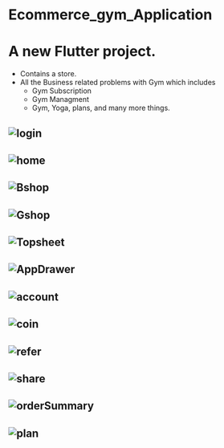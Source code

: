 # Ecommerce_gym_Application

# A new Flutter project.
  - Contains a store.
  - All the Business related problems with Gym which includes
    - Gym Subscription
    - Gym Managment
    - Gym, Yoga, plans, and many more things.


![login](https://github.com/AuwaisQ/Ecommerce-GymManagement-App/assets/53910217/bfefb4b5-601b-4d26-9451-6b54ce7c3c6f)
-------------------------------------------------------------------------------

![home](https://github.com/AuwaisQ/Ecommerce-GymManagement-App/assets/53910217/7e17380d-4e22-4a5c-a2b1-27447bfa92e3)
-------------------------------------------------------------------------------

![Bshop](https://github.com/AuwaisQ/Ecommerce-GymManagement-App/assets/53910217/247963b4-b5f6-478d-8e06-26eb5e7f8d87)
-------------------------------------------------------------------------------

![Gshop](https://github.com/AuwaisQ/Ecommerce-GymManagement-App/assets/53910217/938cf5bc-0012-4fd2-8caf-2327ec3ad829)
-------------------------------------------------------------------------------

![Topsheet](https://github.com/AuwaisQ/Ecommerce-GymManagement-App/assets/53910217/ab035ddb-d285-4a97-a03e-82c51640e637)
-------------------------------------------------------------------------------

![AppDrawer](https://github.com/AuwaisQ/Ecommerce-GymManagement-App/assets/53910217/87a9c40a-51ee-4c5b-8d69-d31c80031d43)
-------------------------------------------------------------------------------

![account](https://github.com/AuwaisQ/Ecommerce-GymManagement-App/assets/53910217/688600f6-24a8-4f24-b2d4-235a6d3979b9)
-------------------------------------------------------------------------------

![coin](https://github.com/AuwaisQ/Ecommerce-GymManagement-App/assets/53910217/fa6db05c-8ebf-48f4-be45-771686d1ac09)
-------------------------------------------------------------------------------

![refer](https://github.com/AuwaisQ/Ecommerce-GymManagement-App/assets/53910217/f7a65da2-159a-4f36-ab86-87f8bc019c7a)
-------------------------------------------------------------------------------

![share](https://github.com/AuwaisQ/Ecommerce-GymManagement-App/assets/53910217/d9fe42d5-c8b1-4900-9aa7-f7e78a67c7eb)
-------------------------------------------------------------------------------

![orderSummary](https://github.com/AuwaisQ/Ecommerce-GymManagement-App/assets/53910217/4b43ceaf-81c0-44a4-bee5-c881cb70a915)
-------------------------------------------------------------------------------

![plan](https://github.com/AuwaisQ/Ecommerce-GymManagement-App/assets/53910217/b4e17d15-64f3-424d-ad6e-2b0d9ed9859a)
-------------------------------------------------------------------------------
